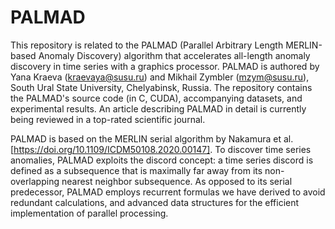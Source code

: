 # PALMAD
This repository is related to the PALMAD (Parallel Arbitrary Length MERLIN-based Anomaly Discovery) algorithm that accelerates all-length anomaly discovery in time series with a graphics processor. PALMAD is authored by Yana Kraeva (kraevaya@susu.ru) and Mikhail Zymbler (mzym@susu.ru), South Ural State University, Chelyabinsk, Russia. The repository contains the PALMAD's source code (in C, CUDA), accompanying datasets, and experimental results. An article describing PALMAD in detail is currently being reviewed in a top-rated scientific journal.

PALMAD is based on the MERLIN serial algorithm by Nakamura et al. [https://doi.org/10.1109/ICDM50108.2020.00147]. To discover time series anomalies, PALMAD exploits the discord concept: a time series discord is defined as a subsequence that is maximally far away from its non-overlapping nearest neighbor subsequence. As opposed to its serial predecessor, PALMAD employs recurrent formulas we have derived to avoid redundant calculations, and advanced data structures for the efficient implementation of parallel processing. 
